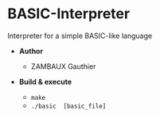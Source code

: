 # BASIC-Interpreter
Interpreter for a simple BASIC-like language

* **Author**

  - ZAMBAUX Gauthier

* **Build & execute**

    - `make`
    - `./basic  [basic_file]`
